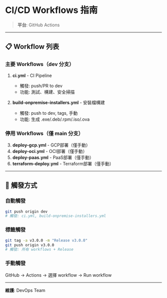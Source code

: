 # CI/CD Workflows 指南

> **平台**: GitHub Actions

---

## 📋 Workflow 列表

### 主要 Workflows（dev 分支）

1. **ci.yml** - CI Pipeline
   - 觸發: push/PR to dev
   - 功能: 測試、構建、安全掃描

2. **build-onpremise-installers.yml** - 安裝檔構建
   - 觸發: push to dev, tags, 手動
   - 功能: 生成 .exe/.deb/.rpm/.iso/.ova

### 停用 Workflows（僅 main 分支）

3. **deploy-gcp.yml** - GCP部署（僅手動）
4. **deploy-oci.yml** - OCI部署（僅手動）
5. **deploy-paas.yml** - PaaS部署（僅手動）
6. **terraform-deploy.yml** - Terraform部署（僅手動）

---

## 🚀 觸發方式

### 自動觸發

```bash
git push origin dev
# 觸發: ci.yml, build-onpremise-installers.yml
```

### 標籤觸發

```bash
git tag -a v3.0.0 -m "Release v3.0.0"
git push origin v3.0.0
# 觸發: 所有 workflows + Release
```

### 手動觸發

GitHub → Actions → 選擇 workflow → Run workflow

---

**維護**: DevOps Team

